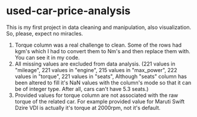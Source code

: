# used-car-price-analysis
This is my first project in data cleaning and manipulation, also visualization. So, please, expect no miracles.

1. Torque column was a real challenge to clean. Some of the rows had kgm's which I had to convert them to Nm's and then replace them with. You can see it in my code.
2. All missing values are excluded from data analysis. (221 values in "mileage", 221 values in "engine", 215 values in "max_power", 222 values in "torque", 221 values in "seats", Although "seats" column has been altered to fill it's NaN values with the column's mode so that it can be of integer type. After all, cars can't have 5.3 seats.)
3. Provided values for torque column are not associated with the raw torque of the related car. For example provided value for Maruti Swift Dzire VDI is actually it's torque at 2000rpm, not it's default. 
